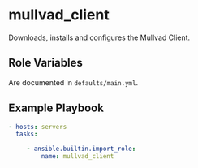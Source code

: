 mullvad_client
=========

Downloads, installs and configures the Mullvad Client.

Role Variables
--------------

Are documented in `defaults/main.yml`.

Example Playbook
----------------
```yaml
- hosts: servers
  tasks:

     - ansible.builtin.import_role:
         name: mullvad_client
```
